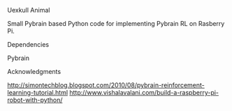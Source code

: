Uexkull Animal

Small Pybrain based Python code for implementing Pybrain RL on Rasberry Pi.


Dependencies

Pybrain


Acknowledgments

http://simontechblog.blogspot.com/2010/08/pybrain-reinforcement-learning-tutorial.html
http://www.vishalavalani.com/build-a-raspberry-pi-robot-with-python/




